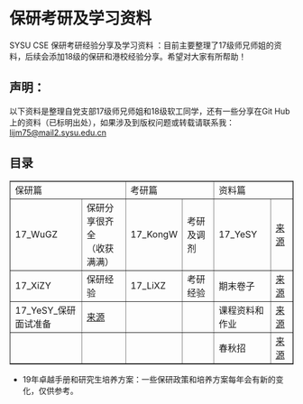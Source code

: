 # 保研考研及学习资料

 SYSU CSE 保研考研经验分享及学习资料 ：目前主要整理了17级师兄师姐的资料，后续会添加18级的保研和港校经验分享。希望对大家有所帮助！

## 声明：

以下资料是整理自党支部17级师兄师姐和18级软工同学，还有一些分享在Git Hub上的资料（已标明出处），如果涉及到版权问题或转载请联系我：lijm75@mail2.sysu.edu.cn

## 目录

<table border="1" align="center">
    <tr>
        <td colspan="2">保研篇</td> 
        <td colspan="2">考研篇</td> 
        <td colspan="2">资料篇</td> 
   </tr>
    <tr>
        <td>17_WuGZ</td>
        <td>保研分享很齐全<br>
            （收获满满）</td>
        <td>17_KongW</td>
        <td>考研及调剂</td>
        <td>17_YeSY</td>
        <td><a  href="https://github.com/ysyisyourbrother/SYSU_Notebook">来源</a></td>
    </tr>
    <tr>
        <td>17_XiZY</td>
        <td>保研经验</td>
        <td>17_LiXZ</td>
        <td>考研经验</td>
        <td>期末卷子</td>
        <td><a  href="https://github.com/sysuexam/SYSU-Exam">来源</a></td>   
    </tr>
    <tr>
        <td>17_YeSY_保研面试准备</td>
        <td><a href="https://github.com/ysyisyourbrother/SYSU_Notebook/tree/master/%E4%BF%9D%E7%A0%94%E9%9D%A2%E8%AF%95%E5%87%86%E5%A4%87">来源</a></td>
        <td></td>
        <td></td>
        <td>课程资料和作业</td>
        <td><a href="https://github.com/africamonkey/SYSU_course">来源</a></td> 
    </tr>
    <tr>
        <td></td>
        <td></td>
        <td></td>
        <td></td>
        <td>春秋招</td>
        <td><a href="https://github.com/ysyisyourbrother/My-Leetcode">来源</a></td>
    </tr>
</table>

- 19年卓越手册和研究生培养方案：一些保研政策和培养方案每年会有新的变化，仅供参考。

